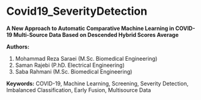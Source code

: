 # Covid19_SeverityDetection
**A New Approach to Automatic Comparative Machine Learning in COVID-19 Multi-Source Data Based on Descended Hybrid Scores Average**

**Authors:**

1. Mohammad Reza Saraei (M.Sc. Biomedical Engineering)
2. Saman Rajebi (P.hD. Electrical Engineering)
3. Saba Rahmani (M.Sc. Biomedical Engineering)

**Keywords:**  COVID-19, Machine Learning, Screening, Severity Detection, Imbalanced Classification, Early Fusion, Multisource Data
